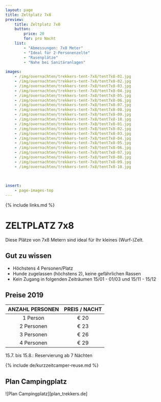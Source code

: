 ```yaml
---
layout: page
title: Zeltplatz 7x8
preview: 
    title: Zeltplatz 7x8
    button:
        price: 20
        for: pro Nacht 
    list:
        - "Abmessungen: 7x8 Meter"
        - "Ideal für 2-Personenzelte"
        - "Rasenplätze"
        - "Nahe bei Sanitäranlagen"
                
images:
    - /img/overnachten/trekkers-tent-7x8/tent7x8-01.jpg
    - /img/overnachten/trekkers-tent-7x8/tent7x8-02.jpg
    - /img/overnachten/trekkers-tent-7x8/tent7x8-03.jpg
    - /img/overnachten/trekkers-tent-7x8/tent7x8-04.jpg
    - /img/overnachten/trekkers-tent-7x8/tent7x8-05.jpg
    - /img/overnachten/trekkers-tent-7x8/tent7x8-06.jpg
    - /img/overnachten/trekkers-tent-7x8/tent7x8-07.jpg
    - /img/overnachten/trekkers-tent-7x8/tent7x8-08.jpg
    - /img/overnachten/trekkers-tent-7x8/tent7x8-09.jpg
    - /img/overnachten/trekkers-tent-7x8/tent7x8-10.jpg
    - /img/overnachten/trekkers-tent-7x8/tent7x8-01.jpg
    - /img/overnachten/trekkers-tent-7x8/tent7x8-02.jpg
    - /img/overnachten/trekkers-tent-7x8/tent7x8-03.jpg
    - /img/overnachten/trekkers-tent-7x8/tent7x8-04.jpg
    - /img/overnachten/trekkers-tent-7x8/tent7x8-05.jpg
    - /img/overnachten/trekkers-tent-7x8/tent7x8-06.jpg
    - /img/overnachten/trekkers-tent-7x8/tent7x8-07.jpg
    - /img/overnachten/trekkers-tent-7x8/tent7x8-08.jpg
    - /img/overnachten/trekkers-tent-7x8/tent7x8-09.jpg
    - /img/overnachten/trekkers-tent-7x8/tent7x8-10.jpg
    
    
    
insert:
    - page-images-top
---
```

{% include links.md %}

# ZELTPLATZ 7x8

Diese Plätze von 7x8 Metern sind ideal für Ihr kleines (Wurf-)Zelt.   


## Gut zu wissen

- Höchstens 4 Personen/Platz
- Hunde zugelassen (höchstens 2), keine gefährlichen Rassen
- Kein Zugang in folgenden Zeiträumen 15/01 - 01/03 und 15/11 - 15/12

## Preise 2019

ANZAHL PERSONEN | PREIS / NACHT     
:-------------:|:-----------:|
1 Person       |€ 20           
2 Personen     |€ 23                   
3 Personen     |€ 26      
4 Personen     |€ 29            
      

15.7. bis 15.8.: Reservierung ab 7 Nächten

{% include de/kurzzeitcamper-reuse.md %}

## Plan Campingplatz

![Plan Campingplatz][plan_trekkers.de]
